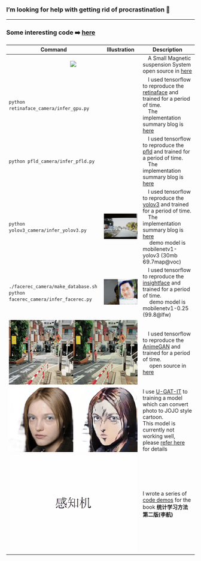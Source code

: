### I’m looking for help with getting rid of procrastination 🤔

----

### Some interesting code :arrow_right: [here](https://github.com/zhen8838/playground)

<table>
<thead>
<tr>
<th>Command</th>
<th>Illustration</th>
<th>Description</th>
</tr>
</thead>
<tbody>
<tr>
<td colspan=2 > <div align="center"> <img src="https://github.com/zhen8838/playground/blob/master/asset/magnetic.gif" /> </div> </td>
<td> A Small Magnetic suspension System <br> open source in <a href="https://github.com/cczu-osa/magnetic-suspension">here</a> </td>
</tr>
<tr>
<td><code>python retinaface_camera/infer_gpu.py</code></td>
<td><img src="https://github.com/zhen8838/playground/blob/master/asset/retinaface.gif" alt=""></td>
<td> I used tensorflow to reproduce the <a href="https://github.com/deepinsight/insightface/tree/master/RetinaFace">retinaface</a> and trained for a period of time. <br>  The implementation summary blog is <a href="https://zhen8838.github.io/2019/12/19/retinaface/">here</a></td>
</tr>
<tr>
<td><code>python pfld_camera/infer_pfld.py</code></td>
<td><img src="https://github.com/zhen8838/playground/blob/master/asset/pfld.gif" alt=""></td>
<td> I used tensorflow to reproduce the <a href="https://github.com/guoqiangqi/PFLD">pfld</a> and trained for a period of time. <br>  The implementation summary blog is <a href="https://zhen8838.github.io/2019/12/21/pfld/">here</a></td>
</tr>
<tr>
<td><code>python yolov3_camera/infer_yolov3.py</code></td>
<td><img src="https://github.com/zhen8838/playground/blob/master/asset/yolov3.gif" alt=""></td>
<td> I used tensorflow to reproduce the <a href="https://pjreddie.com/darknet/yolo/">yolov3</a> and trained for a period of time. <br>  The implementation summary blog is <a href="https://zhen8838.github.io/2019/07/10/yolo-error/">here</a> <br>   demo model is mobilenetv1-yolov3 (30mb 69.7map@voc)</td>
</tr>
<tr>
<td><code>./facerec_camera/make_database.sh</code> <br> <code>python facerec_camera/infer_facerec.py</code></td>
<td><img src="https://github.com/zhen8838/playground/blob/master/asset/facerec.gif" alt=""></td>
<td> I used tensorflow to reproduce the <a href="https://github.com/deepinsight/insightface">insightface</a> and trained for a period of time. <br>   demo model is mobilenetv1-0.25 (99.8@lfw)</td>
</tr>
<tr>
<td colspan=2 > <img src="https://github.com/zhen8838/playground/blob/master/asset/animegan.gif" alt=""></td>
<td> I used tensorflow to reproduce the <a href="https://github.com/TachibanaYoshino/AnimeGAN">AnimeGAN</a> and trained for a period of time. <br>   open source in <a href="https://github.com/zhen8838/AnimeGAN">here</a></td>
</tr>
<tr>
<td colspan=2 ><img src="https://github.com/zhen8838/playground/blob/master/asset/phototransfer.gif" alt=""></td>
<td> I use <a href="https://github.com/minivision-ai/photo2cartoon">U-GAT-IT</a> to training a model which can convert photo to JOJO style cartoon. <br>This model is currently not working well, please <a href="https://zhen8838.github.io/2020/06/08/U-GAT-IT/">refer here</a> for details </td>
</tr>
<tr>
<td colspan=2 ><img src="https://github.com/zhen8838/playground/blob/master/asset/statistical.gif" alt=""></td>
<td> I wrote a series of <a href="https://github.com/zhen8838/Statistical-Learning-Method">code demos</a> for the book <strong>统计学习方法 第二版(李航)</strong>
</tr>
</tbody>
</table>

<!--
**zhen8838/zhen8838** is a ✨ _special_ ✨ repository because its `README.md` (this file) appears on your GitHub profile.

Here are some ideas to get you started:

- 🔭 I’m currently working on ...
- 🌱 I’m currently learning ...
- 👯 I’m looking to collaborate on ...
 ...
- 💬 Ask me about ...
- 📫 How to reach me: ...
- 😄 Pronouns: ...
- ⚡ Fun fact: ...
-->
